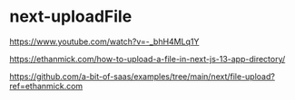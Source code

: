 # next-uploadFile

https://www.youtube.com/watch?v=-_bhH4MLq1Y

https://ethanmick.com/how-to-upload-a-file-in-next-js-13-app-directory/

https://github.com/a-bit-of-saas/examples/tree/main/next/file-upload?ref=ethanmick.com
